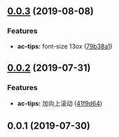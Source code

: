 <a name="0.0.3"></a>
## [0.0.3](https://github.com/tinper-bee/ac-tips/compare/v0.0.2...v0.0.3) (2019-08-08)


### Features

* **ac-tips:** font-size 13ox ([79b38a1](https://github.com/tinper-bee/ac-tips/commit/79b38a1))



<a name="0.0.2"></a>
## [0.0.2](https://github.com/tinper-bee/ac-tips/compare/v0.0.1...v0.0.2) (2019-07-31)


### Features

* **ac-tips:** 加向上滚动 ([41f9d64](https://github.com/tinper-bee/ac-tips/commit/41f9d64))



<a name="0.0.1"></a>
## 0.0.1 (2019-07-30)



